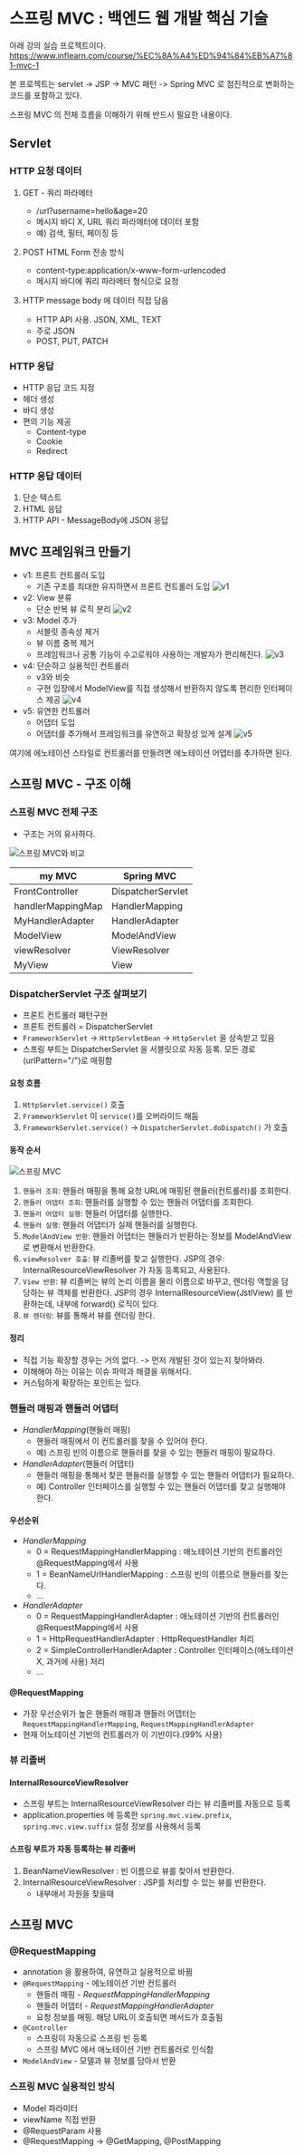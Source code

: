 # 스프링 MVC : 백엔드 웹 개발 핵심 기술

아래 강의 실습 프로젝트이다.
https://www.inflearn.com/course/%EC%8A%A4%ED%94%84%EB%A7%81-mvc-1

본 프로젝트는 servlet -> JSP -> MVC 패턴 -> Spring MVC 로 점진적으로 변화하는 코드를 포함하고 있다.

스프링 MVC 의 전체 흐름을 이해하기 위해 반드시 필요한 내용이다.

## Servlet

### HTTP 요청 데이터

1. GET - 쿼리 파라메터
    - /url?username=hello&age=20
    - 메시지 바디 X, URL 쿼리 파라메터에 데이터 포함
    - 예) 검색, 필터, 페이징 등

2. POST HTML Form 전송 방식
    - content-type:application/x-www-form-urlencoded
    - 메시지 바디에 쿼리 파라메터 형식으로 요청

3. HTTP message body 에 데이터 직접 담음
    - HTTP API 사용. JSON, XML, TEXT
    - 주로 JSON
    - POST, PUT, PATCH

### HTTP 응답

- HTTP 응답 코드 지정
- 헤더 생성
- 바디 생성
- 편의 기능 제공
   - Content-type
   - Cookie
   - Redirect

### HTTP 응답 데이터

1. 단순 텍스트
2. HTML 응답
3. HTTP API - MessageBody에 JSON 응답

## MVC 프레임워크 만들기

- v1: 프론트 컨트롤러 도입
    - 기존 구조를 최대한 유지하면서 프론트 컨트롤러 도입
      ![v1](img/v1.png)
- v2: View 분류
    - 단순 반복 뷰 로직 분리
      ![v2](img/v2.png)
- v3: Model 추가
    - 서블릿 종속성 제거
    - 뷰 이름 중복 제거 
    - 프레임워크나 공통 기능이 수고로워야 사용하는 개발자가 편리해진다.
      ![v3](img/v3.png)
- v4: 단순하고 실용적인 컨트롤러
    - v3와 비슷
    - 구현 입장에서 ModelView를 직접 생성해서 반환하지 않도록 편리한 인터페이스 제공
      ![v4](img/v4.png)
- v5: 유연한 컨트롤러
    - 어댑터 도입
    - 어댑터를 추가해서 프레임워크를 유연하고 확장성 있게 설계
      ![v5](img/v5.png)

여기에 에노테이션 스타일로 컨트롤러를 만들려면 에노테이션 어뎁터를 추가하면 된다.

## 스프링 MVC - 구조 이해

### 스프링 MVC 전체 구조

- 구조는 거의 유사하다.

![스프링 MVC와 비교](img/mymvc-vs-spring-mvc.png)

| my MVC            | Spring MVC        |
|-------------------|-------------------|
| FrontController   | DispatcherServlet |
| handlerMappingMap | HandlerMapping    |
| MyHandlerAdapter  | HandlerAdapter    | 
| ModelView         | ModelAndView      | 
| viewResolver      | ViewResolver      | 
| MyView            | View              | 

### DispatcherServlet 구조 살펴보기

- 프론트 컨트롤러 패턴구현
- 프론트 컨트롤러 = DispatcherServlet
- `FrameworkServlet` -> `HttpServletBean` -> `HttpServlet` 을 상속받고 있음
- 스프링 부트는 DispatcherServlet 을 서블릿으로 자동 등록. 모든 경로(urlPattern="/")로 매핑함

#### 요청 흐름

1. `HttpServlet.service()` 호출
2. `FrameworkServlet` 이 `service()`를 오버라이드 해둠
3. `FrameworkServlet.service()` -> `DispatcherServlet.doDispatch()` 가 호출

#### 동작 순서
![스프링 MVC](img/spring-mvc-flow.png)
1. `핸들러 조회`: 핸들러 매핑을 통해 요청 URL에 매핑된 핸들러(컨트롤러)를 조회한다.
2. `핸들러 어댑터 조회`: 핸들러를 실행할 수 있는 핸들러 어댑터를 조회한다.
3. `핸들러 어댑터 실행`: 핸들러 어댑터를 실행한다.
4. `핸들러 실행`: 핸들러 어댑터가 실제 핸들러를 실행한다.
5. `ModelAndView 반환`: 핸들러 어댑터는 핸들러가 반환하는 정보를 ModelAndView로 변환해서
   반환한다.
6. `viewResolver 호출`: 뷰 리졸버를 찾고 실행한다.
   JSP의 경우: InternalResourceViewResolver 가 자동 등록되고, 사용된다.
7. `View 반환`: 뷰 리졸버는 뷰의 논리 이름을 물리 이름으로 바꾸고, 렌더링 역할을 담당하는 뷰 객체를
   반환한다. JSP의 경우 InternalResourceView(JstlView) 를 반환하는데, 내부에 forward() 로직이 있다.
8. `뷰 렌더링`: 뷰를 통해서 뷰를 렌더링 한다.

#### 정리

- 직접 기능 확장할 경우는 거의 없다. -> 먼저 개발된 것이 있는지 찾아봐라.
- 이해해야 하는 이유는 이슈 파악과 해결을 위해서다.
- 커스텀하게 확장하는 포인트는 있다.

### 핸들러 매핑과 핸들러 어댑터

- *HandlerMapping*(핸들러 매핑)
    - 핸들러 매핑에서 이 컨트롤러를 찾을 수 있어야 한다.
    - 예) 스프링 빈의 이름으로 핸들러를 찾을 수 있는 핸들러 매핑이 필요하다.
- *HandlerAdapter*(핸들러 어댑터)
    - 핸들러 매핑을 통해서 찾은 핸들러를 실행할 수 있는 핸들러 어댑터가 필요하다.
    - 예) Controller 인터페이스를 실행할 수 있는 핸들러 어댑터를 찾고 실행해야 한다.

#### 우선순위

- *HandlerMapping*
    - 0 = RequestMappingHandlerMapping : 애노테이션 기반의 컨트롤러인 @RequestMapping에서 사용
    - 1 = BeanNameUrlHandlerMapping : 스프링 빈의 이름으로 핸들러를 찾는다.
    - ...
- *HandlerAdapter*
    - 0 = RequestMappingHandlerAdapter : 애노테이션 기반의 컨트롤러인 @RequestMapping에서 사용
    - 1 = HttpRequestHandlerAdapter : HttpRequestHandler 처리
    - 2 = SimpleControllerHandlerAdapter : Controller 인터페이스(애노테이션X, 과거에 사용) 처리
    - ...

#### @RequestMapping

- 가장 우선순위가 높은 핸들러 매핑과 핸들러 어뎁터는 `RequestMappingHandlerMapping`, `RequestMappingHandlerAdapter`
- 현재 어노테이션 기반의 컨트롤러가 이 기반이다.(99% 사용)

### 뷰 리졸버

#### InternalResourceViewResolver

- 스프링 부트는 InternalResourceViewResolver 라는 뷰 리졸버를 자동으로 등록 
- application.properties 에 등록한 `spring.mvc.view.prefix`, `spring.mvc.view.suffix` 설정 정보를 사용해서 등록

#### 스프링 부트가 자동 등록하는 뷰 리졸버

1. BeanNameViewResolver : 빈 이름으로 뷰를 찾아서 반환한다.
2. InternalResourceViewResolver : JSP를 처리할 수 있는 뷰를 반환한다.
    - 내부애서 자원을 찾을때

## 스프링 MVC

### @RequestMapping

- annotation 을 활용하여, 유연하고 실용적으로 바뀜
- `@RequestMapping` - 에노테이션 기반 컨트롤러
    - 핸들러 매핑 - *RequestMappingHandlerMapping*
    - 핸들러 어뎁터 - *RequestMappingHandlerAdapter*
    - 요청 정보를 매핑. 해당 URL이 호출되면 메서드가 호출됨
- `@Controller`
    - 스프링이 자동으로 스프링 빈 등록
    - 스프링 MVC 에서 애노테이션 기반 컨트롤러로 인식함
- `ModelAndView` - 모델과 뷰 정보를 담아서 반환

### 스프링 MVC 실용적인 방식

- Model 파라미터 
- viewName 직접 반환
- @RequestParam 사용
- @RequestMapping -> @GetMapping, @PostMapping

